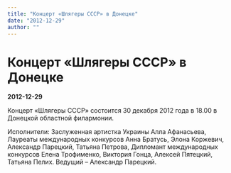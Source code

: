 ```yaml
---
title: "Концерт «Шлягеры СССР» в Донецке"
date: "2012-12-29"
author: ""
---
```


# Концерт «Шлягеры СССР» в Донецке

**2012-12-29** 

Концерт «Шлягеры СССР» состоится 30 декабря 2012 года в 18.00 в Донецкой областной филармонии.



Исполнители:  Заслуженная артистка Украины Алла Афанасьева,  Лауреаты международных конкурсов  Анна Братусь, Элона Коржевич,   Александр Парецкий, Татьяна Петрова,   Дипломант международных конкурсов Елена Трофименко,   Виктория Гонца, Алексей Пятецкий, Татьяна Пелих. Ведущий – Александр Парецкий.